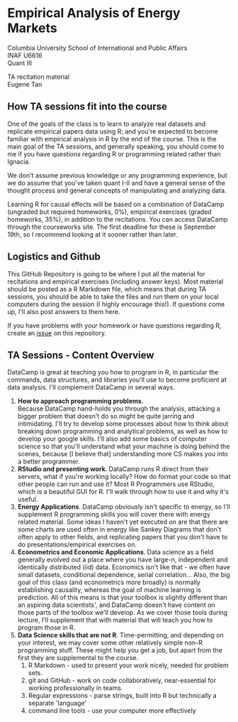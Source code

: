 # Empirical Analysis of Energy Markets 
Columbia University School of International and Public Affairs  
INAF U6616  
Quant III

TA recitation material  
Eugene Tan

## How TA sessions fit into the course
One of the goals of the class is to learn to analyze real datasets and replicate empirical papers data using R; and you're expected to become familiar with empirical analysis in R by the end of the course.  This is the main goal of the TA sessions, and generally speaking, you should come to me if you have questions regarding R or programming related rather than Ignacia.

We don't assume previous knowledge or any programming experience, but we do assume that you've taken quant I-II and have a general sense of the thought process and general concepts of manipulating and analyzing data. 

Learning R for causal effects will be based on a combination of DataCamp (ungraded but required homeworks, 0%), empirical exercises (graded homeworks, 35%), in addition to the recitations. You can access DataCamp through the courseworks site. The first deadline for these is September 19th, so I recommend looking at it sooner rather than later.

## Logistics and Github

This GitHub Repository is going to be where I put all the material for recitations and empirical exercises (including answer keys). Most material should be posted as a R Markdown file, which means that during TA sessions, you should be able to take the files and run them on your local computers during the session (I highly encourage this!). If questions come up, I'll also post answers to them here. 

If you have problems with your homework or have questions regarding R, create an [issue](https://github.com/taneugene/empirics_energy/issues) on this repository.

## TA Sessions - Content Overview
DataCamp is great at teaching you how to program in R, in particular the commands, data structures, and libraries you'll use to become proficient at data analysis.  I'll complement DataCamp in several ways.  

1. **How to approach programming problems**.   
Because DataCamp hand-holds you through the analysis, attacking a bigger problem that doesn't do so might be quite jarring and intimidating. I'll try to develop some processes about how to think about breaking down programming and analytical problems, as well as how to develop your google skills. I'll also add some basics of computer science so that you'll understand what your machine is doing behind the scenes, because [I believe that] understanding more CS makes you into a better programmer.
1. **RStudio and presenting work**. 
DataCamp runs R direct from their servers, what if you're working locally? How do format your code so that other people can run and use it? Most R Programmers use RStudio, which is a beautiful GUI for R. I'll walk through how to use it and why it's useful.
1. **Energy Applications**. 
DataCamp obviously isn't specific to energy, so I'll supplement R programming skills you will cover there with energy related material. Some ideas I haven't yet executed on are that there are some charts are used often in energy like Sankey Diagrams that don't often apply to other fields, and replicating papers that you don't have to do presentations/empirical exercises on.
1. **Econometrics and Economic Applications**. 
Data science as a field generally evolved out a place where you have large-n, independent and identically distributed (iid) data. Economics isn't like that - we often have small datasets, conditional dependence, serial correlation... Also, the big goal of this class (and econometrics more broadly) is normally establishing causality, whereas the goal of machine learning is prediction. All of this means is that your toolbox is slightly different than an aspiring data scientists', and DataCamp doesn't have content on those parts of the toolbox we'll develop. As we cover those tools during lecture, I'll supplement that with material that will teach you how to program those in R. 
1. **Data Science skills that are not R**. 
Time-permitting, and depending on your interest, we may cover some other relatively simple non-R programming stuff. These might help you get a job, but apart from the first they are supplemental to the course. 
    1. R Markdown - used to present your work nicely, needed for problem sets.
    1. git and GitHub - work on code collaboratively, near-essential for working professionally in teams.
    1. Regular expressions - parse strings, built into R but technically a separate 'language'
    1. command line tools - use your computer more effectively 
